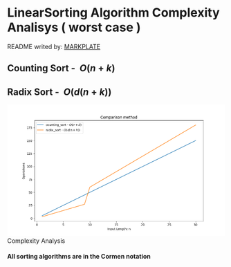 

**LinearSorting Algorithm Complexity Analisys ( worst case )**
==============================================================

README writed by: [MARKPLATE](https://github.com/cecinuga/markplate)

**Counting Sort - $\ O(n+k)$**
------------------------------

**Radix Sort - $\ O(d( n+k ))$**
--------------------------------

![](./source/linearsorting_complexity.png)Complexity Analysis
  

  
#### All sorting algorithms are in the Cormen notation


